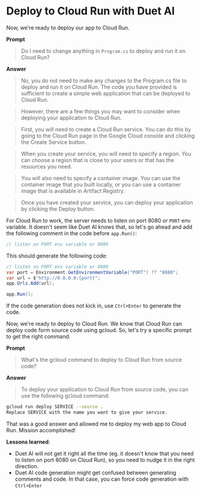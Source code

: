 # Deploy to Cloud Run with Duet AI

Now, we're ready to deploy our app to Cloud Run.

**Prompt**
> Do I need to change anything in `Program.cs` to deploy and run it on Cloud Run?

**Answer**
> No, you do not need to make any changes to the Program.cs file to deploy and
> run it on Cloud Run. The code you have provided is sufficient to create a
> simple web application that can be deployed to Cloud Run.

> However, there are a few things you may want to consider when deploying your
> application to Cloud Run.

> First, you will need to create a Cloud Run service. You can do this by going
> to the Cloud Run page in the Google Cloud console and clicking the Create
> Service button.

> When you create your service, you will need to specify a region. You can
> choose a region that is close to your users or that has the resources you
> need.

> You will also need to specify a container image. You can use the container
> image that you built locally, or you can use a container image that is
> available in Artifact Registry.

> Once you have created your service, you can deploy your application by
> clicking the Deploy button.

For Cloud Run to work, the server needs to listen on port 8080 or `PORT` env
variable. It doesn't seem like Duet AI knows that, so let's go ahead and add the
following comment in the code before `app.Run()`:

```csharp
// listen on PORT env variable or 8080
```

This should generate the following code:

```csharp
// listen on PORT env variable or 8080
var port = Environment.GetEnvironmentVariable("PORT") ?? "8080";
var url = $"http://0.0.0.0:{port}";
app.Urls.Add(url);

app.Run();
```

If the code generation does not kick in, use `Ctrl+Enter` to generate the code.

Now, we're ready to deploy to Cloud Run. We know that Cloud Run can deploy code
form source code using gcloud. So, let's try a specific prompt to get the right command.

**Prompt**
> What's the gcloud command to deploy to Cloud Run from source code?

**Answer**
> To deploy your application to Cloud Run from source code, you can use the
> following gcloud command:

```sh
gcloud run deploy SERVICE --source .
Replace SERVICE with the name you want to give your service.
```

That was a good answer and allowed me to deploy my web app to Cloud Run. Mission accomplished!

**Lessons learned**:

* Duet AI will not get it right all the time (eg. it doesn't know that you need
  to listen on port 8080 on Cloud Run), so you need to nudge it in the right
  direction.
* Duet AI code generation might get confused between generating comments and
  code. In that case, you can force code generation with `Ctrl+Enter`
